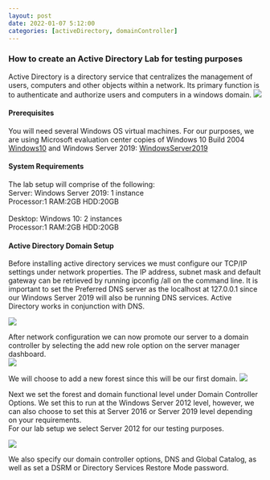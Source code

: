 ```yaml
---
layout: post
date: 2022-01-07 5:12:00
categories: [activeDirectory, domainController]
---
```


<h3>How to create an Active Directory Lab for testing purposes</h3>
Active Directory is a directory service that centralizes the management of users, computers and other objects within a network. Its primary function is to authenticate and authorize users and computers in a windows domain.

<img src="{{site.baseurl}}/assets/img/network_lab.JPG">

<h4>Prerequisites</h4>

You will need several Windows OS virtual machines. For our purposes, we are using Microsoft evaluation center copies of Windows 10 Build 2004 [Windows10] and Windows Server 2019: [WindowsServer2019]

[WindowsServer2019]: https://www.microsoft.com/en-us/evalcenter/evaluate-windows-server-2019
[Windows10]: https://www.microsoft.com/en-us/evalcenter/evaluate-windows-10-enterprise

<h4>System Requirements</h4>

The lab setup will comprise of the following:
<br>Server: Windows Server 2019: 1 instance
<br>Processor:1 RAM:2GB HDD:20GB
<br><br>Desktop: Windows 10: 2 instances
<br>Processor:1 RAM:2GB HDD:20GB

<h4>Active Directory Domain Setup</h4>

Before installing active directory services we must configure our TCP/IP settings under network properties.  The IP address, subnet mask and default gateway can be retrieved by running ipconfig /all on the command line.
It is important to set the Preferred DNS server as the localhost at 127.0.0.1 since our Windows Server 2019 will also be running DNS services.  Active Directory works in conjunction with DNS.

<img src="{{site.baseurl}}/assets/img/network_settings.JPG">

After network configuration we can now promote our server to a domain controller by selecting the add new role option on the server manager dashboard.  
<img src="{{site.baseurl}}/assets/img/AD_role.PNG">

We will choose to add a new forest since this will be our first domain.
<img src="{{site.baseurl}}/assets/img/new_forest.PNG">

Next we set the forest and domain functional level under Domain Controller Options.  We set this to run at the Windows Server 2012 level, however, we can also choose to set this at Server 2016 or Server 2019 level depending on your requirements.  
For our lab setup we select Server 2012 for our testing purposes.

<img src="{{site.baseurl}}/assets/img/domain_controller_options.PNG">

We also specify our domain controller options, DNS and Global Catalog, as well as set a DSRM or Directory Services Restore Mode password.

